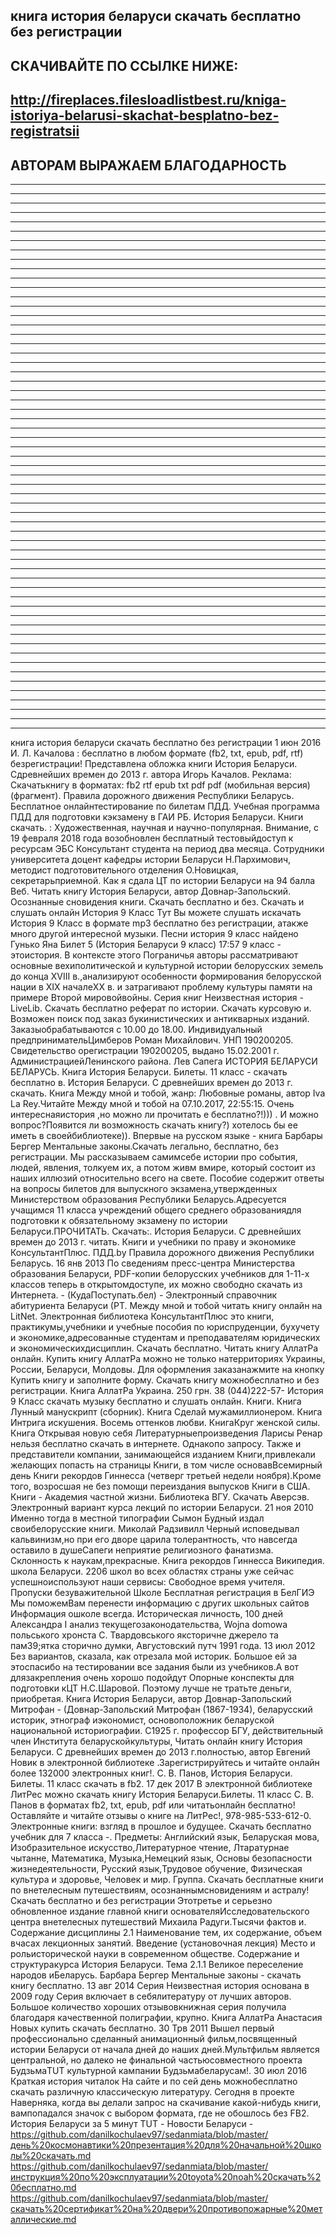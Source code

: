 книга история беларуси скачать бесплатно без регистрации
--------------------------------------------------
СКАЧИВАЙТЕ ПО ССЫЛКЕ НИЖЕ:
--------------------------------------------------
http://fireplaces.filesloadlistbest.ru/kniga-istoriya-belarusi-skachat-besplatno-bez-registratsii
--------------------------------------------------
АВТОРАМ ВЫРАЖАЕМ БЛАГОДАРНОСТЬ
--------------------------------------------------
--------------------------------------------------
--------------------------------------------------
--------------------------------------------------
--------------------------------------------------
--------------------------------------------------
--------------------------------------------------
--------------------------------------------------
--------------------------------------------------
--------------------------------------------------
--------------------------------------------------
--------------------------------------------------
--------------------------------------------------
--------------------------------------------------
--------------------------------------------------
--------------------------------------------------
--------------------------------------------------
--------------------------------------------------
--------------------------------------------------
--------------------------------------------------
--------------------------------------------------
--------------------------------------------------
--------------------------------------------------
--------------------------------------------------
--------------------------------------------------
--------------------------------------------------
--------------------------------------------------
--------------------------------------------------
--------------------------------------------------
--------------------------------------------------
--------------------------------------------------
--------------------------------------------------
--------------------------------------------------
--------------------------------------------------
--------------------------------------------------
--------------------------------------------------
--------------------------------------------------
--------------------------------------------------
--------------------------------------------------
--------------------------------------------------
--------------------------------------------------
--------------------------------------------------
--------------------------------------------------
--------------------------------------------------
--------------------------------------------------
--------------------------------------------------
--------------------------------------------------
--------------------------------------------------
--------------------------------------------------
--------------------------------------------------
--------------------------------------------------
--------------------------------------------------
--------------------------------------------------
--------------------------------------------------
--------------------------------------------------
--------------------------------------------------
--------------------------------------------------
--------------------------------------------------
--------------------------------------------------
--------------------------------------------------
книга история беларуси скачать бесплатно без регистрации 1 июн 2016  И. Л. Качалова : бесплатно в любом формате (fb2, txt, epub, pdf, rtf) безрегистрации! Представлена  обложка книги История Беларуси. Сдревнейших времен до 2013 г. автора Игорь Качалов. Реклама:  Скачатькнигу в форматах: fb2 rtf epub txt pdf pdf (мобильная версия) (фрагмент). Правила дорожного движения Республики Беларусь. Бесплатное онлайнтестирование по билетам ПДД. Учебная программа ПДД для подготовки кэкзамену в ГАИ РБ. История Беларуси. Книги скачать. : Художественная, научная и научно-популярная. Внимание, с 19 февраля 2018 года возобновлен бесплатный тестовыйдоступ к ресурсам ЭБС Консультант студента на период  два месяца. Сотрудники университета доцент кафедры истории Беларуси Н.Пархимович, методист подготовительного отделения О.Новицкая, секретарьприемной. Как я сдала ЦТ по истории Беларуси на 94 балла  Веб. Читать книгу История Беларуси, автор Довнар-Запольский. Осознанные сновидения  книги. Скачать бесплатно и без. Скачать и слушать онлайн История 9 Класс  Тут Вы можете слушать искачать История 9 Класс в формате mp3 бесплатно без регистрации, атакже много другой интересной музыки. Песни история 9 класс найдено Гунько Яна  Билет 5 (История Беларуси 9 класс) 17:57   9 класс - этоистория. В контексте этого Пограничья авторы рассматривают основные вехиполитической и культурной истории белорусских земель до конца XVIII в.,анализируют особенности формирования белорусской нации в XIX  началеXX в. и затрагивают проблему культуры памяти на примере Второй мировойвойны. Серия книг Неизвестная история - LiveLib. Скачать бесплатно реферат по истории. Скачать курсовую и. Возможен поиск под заказ букинистических и антикварных изданий. Заказыобрабатываются с 10.00 до 18.00. Индивидуальный предпринимательЦимберов Роман Михайлович. УНП 190200205. Свидетельство орегистрации 190200205, выдано 15.02.2001 г. АдминистрациейЛенинского района.
Лев Сапега  ИСТОРИЯ БЕЛАРУСИ  БЕЛАРУСЬ. Книга История Беларуси. Билеты. 11 класс - скачать бесплатно в. История Беларуси. С древнейших времен до 2013 г. скачать. Книга Между мной и тобой, жанр: Любовные романы, автор Iva La Rey.Читайте Между мной и тобой на  07.10.2017, 22:55:15. Очень интереснаяистория ,но можно ли прочитать е бесплатно?!))) . И можно вопрос?Появится ли возможность скачать книгу?) хотелось бы ее иметь в своейбиблиотеке)). Впервые на русском языке - книга Барбары Бергер Ментальные законы.Скачать легально, бесплатно, без регистрации.  Мы рассказываем самимсебе истории про события, людей, явления, толкуем их, а потом живм вмире, который состоит из наших иллюзий относительно всего на свете. Пособие содержит ответы на вопросы билетов для выпускного экзамена,утвержденных Министерством образования Республики Беларусь.Адресуется учащимся 11 класса учреждений общего среднего образованиядля подготовки к обязательному экзамену по истории Беларуси.ПРОЧИТАТЬ. Скачать:. История Беларуси. С древнейших времен до 2013 г. читать. Книги и учебники по праву и экономике  КонсультантПлюс. ПДД.by  Правила дорожного движения Республики Беларусь. 16 янв 2013  По сведениям пресс-центра Министерства образования Беларуси, PDF-копии белорусских учебников для 1-11-х классов  теперь в открытомдоступе, их можно свободно скачать из Интернета. -  (КудаПоступать.бел) - Электронный справочник абитуриента Беларуси (РТ. Между мной и тобой читать книгу онлайн на LitNet. Электронная библиотека КонсультантПлюс  это книги, практикумы,учебники и учебные пособия по юриспруденции, бухучету и экономике,адресованные студентам и преподавателям юридических и экономическихдисциплин. Скачать бесплатно. Читать книгу АллатРа онлайн. Купить книгу АллатРа можно не только натерриториях Украины, России, Беларуси, Молдовы. Для оформления заказанажмите на кнопку Купить книгу и заполните форму. Скачать книгу можнобесплатно и без регистрации. Книга АллатРа Украина. 250 грн. 38 (044)222-57-
История 9 Класс скачать музыку бесплатно и слушать онлайн. Книги. Книга Лунный манускрипт (сборник). Книга Сделай мужамиллионером. Книга Интрига искушения. Восемь оттенков любви. КнигаКруг женской силы. Книга Открывая новую себя  Литературныепроизведения Ларисы Ренар нельзя бесплатно скачать в интернете. Однакопо запросу. Также и представители компании, занимающейся изданием Книги,привлекали желающих попасть на страницы Книги, в том числе основавВсемирный день Книги рекордов Гиннесса (четверг третьей недели ноября).Кроме того, возросшая  не без помощи переиздания выпусков Книги в США. Книги - Академия частной жизни. Библиотека ВГУ. Скачать  Аверсэв. Электронный вариант курса лекций по истории Беларуси. 21 ноя 2010  Именно тогда в местной типографии Сымон Будный издал своибелорусские книги. Миколай Радзивилл Черный исповедывал кальвинизм,но при его дворе царила толерантность, что навсегда оставило в душеСапеги неприятие религиозного фанатизма. Склонность к наукам,прекрасные. Книга рекордов Гиннесса  Википедия. школа Беларуси. 2206 школ во всех областях страны уже сейчас успешноиспользуют наши сервисы: Свободное время учителя. Пропуски безуважительной  Школе Бесплатная регистрация в БелГИЭ  Мы поможемВам перенести информацию с других школьных сайтов  Информация ошколе всегда. Историческая личность, 100 дней Александра I анализ текущегозаконодательства, Wojna domowa польського хронста С. Твардовського яксторичне джерело та пам39;ятка сторично думки, Августовский путч 1991 года. 13 июл 2012  Без вариантов,  сказала, как отрезала мой историк. Большое ей за этоспасибо  на тестировании все задания были из учебников.А вот длязакрепления очень хорошо подойдут Опорные конспекты для подготовки кЦТ Н.С.Шаровой. Поэтому лучше не тратьте деньги, приобретая. Книга История Беларуси, автор Довнар-Запольский Митрофан - (Довнар-Запольский Митрофан (1867-1934), беларусский историк, этнограф иэкономист, основоположник беларуской национальной историографии. С1925 г. профессор БГУ, действительный член Института беларускойкультуры,
Читать онлайн книгу История Беларуси. С древнейших времен до 2013 г.полностью, автор Евгений Новик в электронной библиотеке .Зарегистрируйтесь и читайте онлайн более 132000 электронных книг!. С. В. Панов, История Беларуси. Билеты. 11 класс  скачать в fb2. 17 дек 2017  В электронной библиотеке ЛитРес можно скачать книгу История Беларуси.Билеты. 11 класс С. В. Панов в форматах fb2, txt, epub, pdf или читатьонлайн бесплатно! Оставляйте и читайте отзывы о книге на ЛитРес!, 978-985-533-612-0. Электронные книги: взгляд в прошлое и будущее. Скачать бесплатно учебник для 7 класса  -. Предметы: Английский язык, Беларуская мова, Изобразительное искусство,Литературное чтение, Лтаратурнае чытанне, Математика, Музыка,Немецкий язык, Основы безопасности жизнедеятельности, Русский язык,Трудовое обучение, Физическая культура и здоровье, Человек и мир. Группа. Скачать бесплатные книги по внетелесным путешествиям, осознаннымсновидениям и астралу!  Скачать бесплатно и без регистрации  Этотретье и серьезно обновленное издание главной книги основателяИсследовательского центра внетелесных путешествий  Михаила Радуги.Тысячи фактов и. Содержание дисциплины 2.1 Наименование тем, их содержание, объем вчасах лекционных занятий. Введение (установочная лекция) Место и рольисторической науки в современном обществе. Содержание и структуракурса История Беларуси. Тема 2.1.1 Великое переселение народов иБеларусь. Барбара Бергер Ментальные законы - скачать книгу бесплатно. 13 авг 2014  Серия Неизвестная история основана в 2009 году Серия включает в себялитературу от лучших авторов. Большое количество хороших отзывовкнижная серия получила благодаря качественной полиграфии, крупно. Книга АллатРа Анастасия Новых купить скачать бесплатно. 30 Трв 2011  Вышел первый профессионально сделанный анимационный фильм,посвященный истории Беларуси от начала дней до наших дней.Мультфильм является центральной, но далеко не финальной частьюсовместного проекта БудзьмаTUT культурной кампании Будзьмабеларусам!. 30 июл 2016  Краткая история читалок  На сайте  и по сей день можнобесплатно скачать различную классическую литературу. Сегодня в проекте Наверняка, когда вы делали запрос на скачивание какой-нибудь книги, вампопадался значок с выбором формата, где не обошлось без FB2.
История Беларуси за 5 минут TUT - Новости Беларуси -
https://github.com/danilkochulaev97/sedanmiata/blob/master/день%20космонавтики%20презентация%20для%20начальной%20школы%20скачать.md
https://github.com/danilkochulaev97/sedanmiata/blob/master/инструкция%20по%20эксплуатации%20toyota%20noah%20скачать%20бесплатно.md
https://github.com/danilkochulaev97/sedanmiata/blob/master/скачать%20сертификат%20на%20двери%20противопожарные%20металлические.md